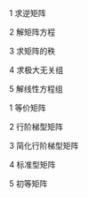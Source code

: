 1 求逆矩阵    
    
2 解矩阵方程    
    
3 求矩阵的秩    
    
4 求极大无关组    
    
5 解线性方程组    
    
    
1 等价矩阵    
    
2 行阶梯型矩阵    
    
3 简化行阶梯型矩阵    
    
4 标准型矩阵    
    
5 初等矩阵    
